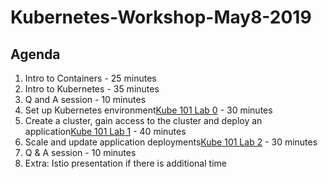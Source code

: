 # Kubernetes-Workshop-May8-2019

## Agenda 

1. Intro to Containers - 25 minutes
2. Intro to Kubernetes - 35 minutes 
3. Q and A session - 10 minutes 
4. Set up Kubernetes environment[Kube 101 Lab 0](https://github.com/IBMCloud-Labs/kube101/tree/master/workshop/Lab0) - 30 minutes
5. Create a cluster, gain access to the cluster and deploy an application[Kube 101 Lab 1](https://github.com/IBMCloud-Labs/kube101/tree/master/workshop/Lab1) - 40 minutes
6. Scale and update application deployments[Kube 101 Lab 2](https://github.com/IBMCloud-Labs/kube101/tree/master/workshop/Lab2) - 30 minutes 
7. Q & A session - 10 minutes
8. Extra: Istio presentation if there is additional time 

